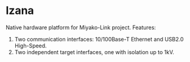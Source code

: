 # Izana
Native hardware platform for Miyako-Link project.
Features:
1. Two communication interfaces: 10/100Base-T Ethernet and USB2.0 High-Speed.
2. Two independent target interfaces, one with isolation up to 1kV.

